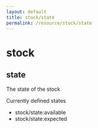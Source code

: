 ```yaml
---
layout: default
title: stock/state
permalink: /resource/stock/state
---
```


# stock
## state

The state of the stock

Currently defined states
- stock/state:available
- stock/state:expected
